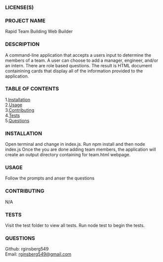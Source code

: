 
### LICENSE(S)


### PROJECT NAME
Rapid Team Building Web Builder
    
### DESCRIPTION
A command-line application that accepts a users input to determine the members of a team.  A user can choose to add a manager, engineer, and/or an intern.  There are role based questions.  The result is HTML document containining cards that display all of the information provided to the application. 
    
### TABLE OF CONTENTS
1.[Installation](#installation)  
2.[Usage](#usage)  
3.[Contributing](#contributing)  
4.[Tests](#tests)  
5.[Questions](#questions)  
    
### INSTALLATION <a href=#installation></a>
Open terminal and change in index.js.  Run npm install and then node index.js  Once the you are done adding team members, the application will create an output directory containing for team.html webpage.

### USAGE <a href=#usage></a>
Follow the prompts and anser the questions

### CONTRIBUTING <a href=#contributing></a>
N/A

### TESTS <a href=#tests></a>
Visit the test folder to view all tests.  Run node test to begin the tests.

### QUESTIONS <a href=#questions></a>
Github: rginsberg549  
Email: rginsberg549@gmail.com  
